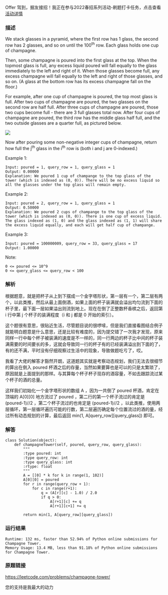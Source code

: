 Offer 驾到，掘友接招！我正在参与2022春招系列活动-刷题打卡任务，点击查看[活动详情](https://juejin.cn/post/7069661622012215309/ "https://juejin.cn/post/7069661622012215309/")


### 描述

We stack glasses in a pyramid, where the first row has 1 glass, the second row has 2 glasses, and so on until the 100<sup>th</sup> row.  Each glass holds one cup of champagne.

Then, some champagne is poured into the first glass at the top.  When the topmost glass is full, any excess liquid poured will fall equally to the glass immediately to the left and right of it.  When those glasses become full, any excess champagne will fall equally to the left and right of those glasses, and so on.  (A glass at the bottom row has its excess champagne fall on the floor.)

For example, after one cup of champagne is poured, the top most glass is full.  After two cups of champagne are poured, the two glasses on the second row are half full.  After three cups of champagne are poured, those two cups become full - there are 3 full glasses total now.  After four cups of champagne are poured, the third row has the middle glass half full, and the two outside glasses are a quarter full, as pictured below.

![](https://p3-juejin.byteimg.com/tos-cn-i-k3u1fbpfcp/4a9357e9109e436e8303a96e58abbfa2~tplv-k3u1fbpfcp-zoom-1.image)

Now after pouring some non-negative integer cups of champagne, return how full the j<sup>th</sup> glass in the i<sup>th</sup> row is (both i and j are 0-indexed.)

Example 1:


	Input: poured = 1, query_row = 1, query_glass = 1
	Output: 0.00000
	Explanation: We poured 1 cup of champange to the top glass of the tower (which is indexed as (0, 0)). There will be no excess liquid so all the glasses under the top glass will remain empty.
	
Example 2:

	Input: poured = 2, query_row = 1, query_glass = 1
	Output: 0.50000
	Explanation: We poured 2 cups of champange to the top glass of the tower (which is indexed as (0, 0)). There is one cup of excess liquid. The glass indexed as (1, 0) and the glass indexed as (1, 1) will share the excess liquid equally, and each will get half cup of champange.


Example 3:


	Input: poured = 100000009, query_row = 33, query_glass = 17
	Output: 1.00000
	



Note:

	0 <= poured <= 10^9
	0 <= query_glass <= query_row < 100


### 解析

根据题意，就是把杯子从上到下摆成一个金字塔形状，第一层有一个，第二层有两个，以此类推，然后从最上面倒酒，如果上面的杯子装满就会溢出均匀流到下面的杯子里，最下面一层如果溢出则流到地上。现在在倒了正整数杯香槟之后，返回第 i 行中第 j 个杯子的装满程度（i 和 j 都是 0 开始的索引）。

这个题很有意思，很贴近生活，尽管题目说的很啰嗦，但是我们直接看图结合例子就能明白题意是什么意思，还是比较有难度的，因为提交错了一次我才发现，原来同样一行中每个杯子被装满的速度是不一样的，同一行两边的杯子比中间的杯子装满需要的时间要长的多，这就会导致同一行的杯子有的已经装满溢出到下面的了，有的还不满，平时没有仔细观察过生活中的现象，导致做题吃亏了，哎。

我看了大佬的解答才豁然开朗，这道题其实就是考察动态规划，我们无法去很细节的算出在倒入 poured 杯酒之后的存量，当然如果要算也是可以的只是太繁琐了，原因就是上面提到的那样。与其算每个杯子杯子现存的酒容量，不如去跟踪流过某个杯子的酒的总量。

这样我们初始化一个金字塔形状的数组 A ，因为一共倒了 poured 杯酒，肯定在顶端的 A[0][0] 地方流过了 poured ，第二行的第一个杯子流过的肯定是 (poured-1)//2 ，第二个杯子流过的也肯定是 (poured-1)//2  ，以此类推，使用两层循环，第一层循环遍历可能的行数，第二层遍历确定每个位置流过的酒的量，经过所有动态规划的计算，最后返回 min(1, A[query_row][query_glass]) 即可。


### 解答
				
	class Solution(object):
	    def champagneTower(self, poured, query_row, query_glass):
	        """
	        :type poured: int
	        :type query_row: int
	        :type query_glass: int
	        :rtype: float
	        """
	        A = [[0] * k for k in range(1, 102)]
	        A[0][0] = poured
	        for r in range(query_row + 1):
	            for c in range(r+1):
	                q = (A[r][c] - 1.0) / 2.0
	                if q > 0:
	                    A[r+1][c] += q
	                    A[r+1][c+1] += q
	
	        return min(1, A[query_row][query_glass])

            	      
			
### 运行结果

	Runtime: 132 ms, faster than 52.94% of Python online submissions for Champagne Tower.
	Memory Usage: 13.4 MB, less than 91.18% of Python online submissions for Champagne Tower.


### 原题链接


https://leetcode.com/problems/champagne-tower/


您的支持是我最大的动力
